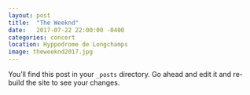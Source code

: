 ```yaml
---
layout: post
title:  "The Weeknd"
date:   2017-07-22 22:00:00 -0400
categories: concert
location: Hyppodrome de Longchamps
image: theweeknd2017.jpg
---
```

You’ll find this post in your `_posts` directory. Go ahead and edit it and re-build the site to see your changes.